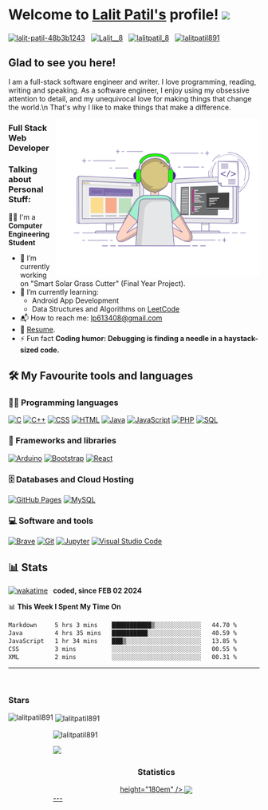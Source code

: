 <!---img src="https://raw.githubusercontent.com/BEPb/BEPb/5c63fa170d1cbbb0b1974f05a3dbe6aca3f5b7f3/assets/Bottom_up.svg" width="100%" /----->
# Welcome to [Lalit Patil's]('https://github.com/lalitpatil891') profile! <a href="https://github.com/lalitpatil891"><img src="https://media.giphy.com/media/hvRJCLFzcasrR4ia7z/giphy.gif" width="25px"></a>
<a href="https://linkedin.com/in/lalit-patil-48b3b1243" target="_blank"><img align="center" src="https://raw.githubusercontent.com/rahuldkjain/github-profile-readme-generator/master/src/images/icons/Social/linked-in-alt.svg" alt="lalit-patil-48b3b1243" height="30" width="40" /></a>
&nbsp;
<a href="https://twitter.com/Lalit__8" target="_blank"><img align="center" src="https://raw.githubusercontent.com/rahuldkjain/github-profile-readme-generator/master/src/images/icons/Social/twitter.svg" alt="Lalit__8" height="30" width="40" /></a>
&nbsp;
<a href="https://instagram.com/lalitpatil_8" target="_blank"><img align="center" src="https://raw.githubusercontent.com/rahuldkjain/github-profile-readme-generator/master/src/images/icons/Social/instagram.svg" alt="lalitpatil_8" height="30" width="40" /></a>
&nbsp;
<a href="https://fb.com/lalitpatil891" target="_blank"><img align="center" src="https://raw.githubusercontent.com/rahuldkjain/github-profile-readme-generator/master/src/images/icons/Social/facebook.svg" alt="lalitpatil891" height="30" width="40" /></a>
&nbsp;

## Glad to see you here! &nbsp; 

I am a full-stack software engineer and writer. I love programming, reading, writing and speaking.
As a software engineer, I enjoy using my obsessive attention to detail, and my unequivocal love for making things that change the world.\n
That's why I like to make things that make a difference.

<img align="right" alt="GIF" src="https://github.com/AswinBarath/AswinBarath/blob/master/coding.gif?raw=true" width="408" height="318" />

<h3 align="left">Full Stack Web Developer</h3>

### Talking about Personal Stuff:
  👨‍🎓 I'm a **Computer Engineering Student**
- 🔭 I’m currently working on "Smart Solar Grass Cutter" (Final Year Project).
- 🌱 I’m currently learning:
    - Android App Development
    - Data Structures and Algorithms on [LeetCode](https://leetcode.com/aswin26barath/)
- 📬 How to reach me: [lp613408@gmail.com](mailto:lp613408@gmail.com)
- 📝 [Resume](https://drive.google.com/file/d/1VsShEZAzpmwZUsfn2G5XgENlrUkv7BJ_/view?usp=sharing).
- ⚡ Fun fact **Coding humor: Debugging is finding a needle in a haystack-sized code.**
  
## 🛠️ My Favourite tools and languages

### 👨‍💻 Programming languages
<p>
    <a href="#"><img alt="C" src="https://custom-icon-badges.herokuapp.com/badge/C-03599C.svg?logo=c-in-hexagon&logoColor=white"></a>
    <a href="#"><img alt="C++" src="https://custom-icon-badges.herokuapp.com/badge/C++-9C033A.svg?logo=cpp2&logoColor=white"></a>
    <a href="#"><img alt="CSS" src="https://img.shields.io/badge/CSS-1572B6.svg?logo=css3&logoColor=white"></a>
    <a href="#"><img alt="HTML" src="https://img.shields.io/badge/HTML-E34F26.svg?logo=html5&logoColor=white"></a>
    <a href="#"><img alt="Java" src="https://img.shields.io/badge/Java-007396.svg?logo=java&logoColor=white"></a>
    <a href="#"><img alt="JavaScript" src="https://img.shields.io/badge/JavaScript-F7DF1E.svg?logo=javascript&logoColor=black"></a>
    <a href="#"><img alt="PHP" src="https://img.shields.io/badge/PHP-777BB4.svg?logo=php&logoColor=white"></a>
    <a href="#"><img alt="SQL" src="https://custom-icon-badges.herokuapp.com/badge/SQL-025E8C.svg?logo=database&logoColor=white"></a>
</p>

### 🧰 Frameworks and libraries
<p>
    <a href="#"><img alt="Arduino" src="https://img.shields.io/badge/-Arduino-00979D?logo=Arduino&logoColor=white"></a>
    <a href="#"><img alt="Bootstrap" src="https://img.shields.io/badge/Bootstrap-7952B3.svg?logo=bootstrap&logoColor=white"></a>
    <a href="#"><img alt="React" src="https://img.shields.io/badge/React-20232a.svg?logo=react&logoColor=%2361DAFB"></a>
</p>

### 🗄️ Databases and Cloud Hosting
<p>
    <a href="#"><img alt="GitHub Pages" src="https://img.shields.io/badge/GitHub%20Pages-327FC7.svg?logo=github&logoColor=white"></a>
    <a href="#"><img alt="MySQL" src="https://img.shields.io/badge/MySQL-00f.svg?logo=mysql&logoColor=white"></a>
</p>

### 💻 Software and tools
<p>
    <a href="#"><img alt="Brave" src="https://img.shields.io/badge/-Brave-FB542B?logo=brave&logoColor=white"></a>
    <a href="#"><img alt="Git" src="https://img.shields.io/badge/Git-F05033.svg?logo=git&logoColor=white"></a>
    <a href="#"><img alt="Jupyter" src="https://img.shields.io/badge/Jupyter-F37626.svg?logo=Jupyter&logoColor=white"></a>
    <a href="#"><img alt="Visual Studio Code" src="https://img.shields.io/badge/Visual%20Studio%20Code-0078d7.svg?logo=visual-studio-code&logoColor=white"></a>
</p>

## 📊 Stats
[![wakatime](https://wakatime.com/badge/user/018db10d-ffa2-442f-8d5f-13e55623110b.svg)](https://wakatime.com/@018db10d-ffa2-442f-8d5f-13e55623110b) <b>&nbsp; coded, since FEB 02 2024</b>

📊 <b>This Week I Spent My Time On</b>

<!--START_SECTION:waka-->
```text
Markdown     5 hrs 3 mins    ███████████▒░░░░░░░░░░░░░   44.70 % 
Java         4 hrs 35 mins   ██████████░░░░░░░░░░░░░░░   40.59 % 
JavaScript   1 hr 34 mins    ███▒░░░░░░░░░░░░░░░░░░░░░   13.85 % 
CSS          3 mins          ░░░░░░░░░░░░░░░░░░░░░░░░░   00.55 % 
XML          2 mins          ░░░░░░░░░░░░░░░░░░░░░░░░░   00.31 % 
```
<!--END_SECTION:waka-->

---
<br />

</details>
<h3 align="left">Stars</h3>
<img align="left" height="180em" src="https://github-readme-stats.vercel.app/api/top-langs/?username=lalitpatil891&langs_count=8&theme=dark" alt=lalitpatil891 />
<p>&nbsp;<img align="center" height="180em" src="https://github-readme-stats.vercel.app/api?username=lalitpatil891&show_icons=true&locale=en&theme=dark" alt="lalitpatil891" /></p>
<p><img align="center" height="180em" src="https://github-readme-streak-stats.herokuapp.com/?user=lalitpatil891&theme=dark" alt="lalitpatil891" /></p>
<img src="https://user-images.githubusercontent.com/73097560/115834477-dbab4500-a447-11eb-908a-139a6edaec5c.gif"><h3 align="center">Statistics</h3>
<div align="center">
<a href="https://github.com/lalitpatil891">
height="180em" />
<img align="center" src="http://github-profile-summary-cards.vercel.app/api/cards/profile-details?username=lalitpatil891&theme=algolia" height="180em" />
</div>
---

